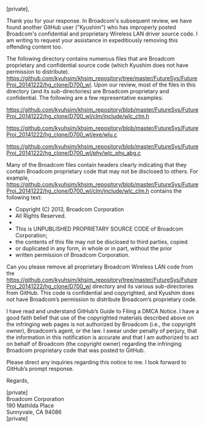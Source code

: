 [private],

Thank you for your response. In Broadcom's subsequent review, we have found another GitHub user ("Kyushim") who has improperly posted Broadcom's confidential and proprietary Wireless LAN driver source code. I am writing to request your assistance in expeditiously removing this offending content too.

The following directory contains numerous files that are Broadcom proprietary and confidential source code (which Kyushim does not have permission to distribute). https://github.com/kyuhsim/khsim_repository/tree/master/FutureSys/FutureProj_20141222/hg_clone/D700_wl. Upon our review, most of the files in this directory (and its sub-directories) are Broadcom proprietary and confidential. The following are a few representative examples:

https://github.com/kyuhsim/khsim_repository/blob/master/FutureSys/FutureProj_20141222/hg_clone/D700_wl/clm/include/wlc_clm.h

https://github.com/kyuhsim/khsim_repository/blob/master/FutureSys/FutureProj_20141222/hg_clone/D700_wl/exe/wlu.c

https://github.com/kyuhsim/khsim_repository/blob/master/FutureSys/FutureProj_20141222/hg_clone/D700_wl/phy/wlc_phy_abg.c

Many of the Broadcom files contain headers clearly indicating that they contain Broadcom proprietary code that may not be disclosed to others. For example, https://github.com/kyuhsim/khsim_repository/blob/master/FutureSys/FutureProj_20141222/hg_clone/D700_wl/clm/include/wlc_clm.h contains the following text:

* Copyright (C) 2013, Broadcom Corporation
* All Rights Reserved.
*
* This is UNPUBLISHED PROPRIETARY SOURCE CODE of Broadcom Corporation;
* the contents of this file may not be disclosed to third parties, copied
* or duplicated in any form, in whole or in part, without the prior
* written permission of Broadcom Corporation.

Can you please remove all proprietary Broadcom Wireless LAN code from the https://github.com/kyuhsim/khsim_repository/tree/master/FutureSys/FutureProj_20141222/hg_clone/D700_wl directory and its various sub-directories from GitHub. This code is confidential and copyrighted, and Kyushim does not have Broadcom’s permission to distribute Broadcom’s proprietary code.

I have read and understand GitHub’s Guide to Filing a DMCA Notice. I have a good faith belief that use of the copyrighted materials described above on the infringing web pages is not authorized by Broadcom (i.e., the copyright owner), Broadcom’s agent, or the law. I swear under penalty of perjury, that the information in this notification is accurate and that I am authorized to act on behalf of Broadcom (the copyright owner) regarding the infringing Broadcom proprietary code that was posted to GitHub.

Please direct any inquiries regarding this notice to me. I look forward to GitHub’s prompt response.

Regards,  

[private]  
Broadcom Corporation  
190 Mathilda Place  
Sunnyvale, CA 94086  
[private]  
